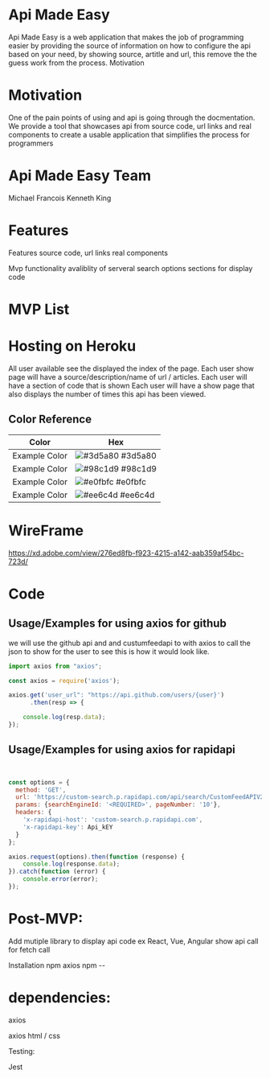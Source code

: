

# Api Made Easy 

Api Made Easy is a web application that makes the job of programming easier by providing the source of information on how to configure the api based on your need, by showing source, artitle and url, this remove the the guess work from the process.
Motivation

# Motivation 

One of the pain points of using and api is going through the docmentation. We provide a tool that showcases api from source code, url links and real components to create a usable application that simplifies the process for programmers

# Api Made Easy Team 

Michael Francois Kenneth King 

# Features

Features source code, url links real components

Mvp functionality avaliblity of serveral search options sections for display code

# MVP List

# Hosting on Heroku 

All user available see the displayed the index of the page.
Each user show page will have a source/description/name of url / articles.
Each user will have a section of code that is shown
Each  user will have a show page that also displays the number of times this api has been viewed.




## Color Reference

| Color             | Hex                                                                |
| ----------------- | ------------------------------------------------------------------ |
| Example Color | ![#3d5a80](https://via.placeholder.com/10/0a192f?text=+) #3d5a80 |
| Example Color | ![#98c1d9](https://via.placeholder.com/10/f8f8f8?text=+) #98c1d9 |
| Example Color | ![#e0fbfc](https://via.placeholder.com/10/00b48a?text=+) #e0fbfc |
| Example Color | ![#ee6c4d](https://via.placeholder.com/10/00b48a?text=+) #ee6c4d |


# WireFrame 
https://xd.adobe.com/view/276ed8fb-f923-4215-a142-aab359af54bc-723d/

# Code

## Usage/Examples for using axios for github

we will use the github api and and  custumfeedapi to with axios to call the json to show for the user to see
this is how it would look like. 


```javascript
import axios from "axios";

const axios = require('axios');

axios.get('user_url": "https://api.github.com/users/{user}')
      .then(resp => {

    console.log(resp.data);
});
```
## Usage/Examples for using axios for rapidapi
```javascript


const options = {
  method: 'GET',
  url: 'https://custom-search.p.rapidapi.com/api/search/CustomFeedAPIV2',
  params: {searchEngineId: '<REQUIRED>', pageNumber: '10'},
  headers: {
    'x-rapidapi-host': 'custom-search.p.rapidapi.com',
    'x-rapidapi-key': Api_kEY
  }
};

axios.request(options).then(function (response) {
	console.log(response.data);
}).catch(function (error) {
	console.error(error);
});
```

# Post-MVP: 

Add mutiple library to display api code ex React, Vue, Angular show api call for fetch call

Installation npm axios npm --

# dependencies: 
axios


axios html / css

Testing:

Jest




